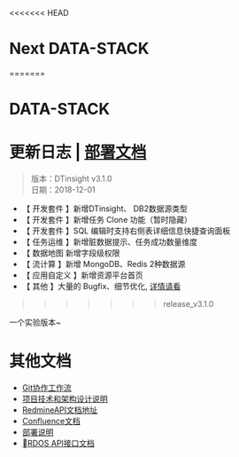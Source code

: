 <<<<<<< HEAD
# Next DATA-STACK 
=======
# DATA-STACK 

# 更新日志 | [部署文档](./Deploy.md) 

 > 版本：DTinsight v3.1.0 <br>
 > 日期：2018-12-01

- 【 开发套件 】新增DTinsight、 DB2数据源类型
- 【 开发套件 】新增任务 Clone 功能（暂时隐藏）
- 【 开发套件 】SQL 编辑时支持右侧表详细信息快捷查询面板
- 【 任务运维 】新增脏数据提示、任务成功数量维度
- 【 数据地图 新增字段级权限
- 【 流计算 】新增 MongoDB、Redis 2种数据源
- 【 应用自定义 】新增资源平台首页
- 【 其他 】大量的 Bugfix、细节优化, [详情请看](http://redmine.prod.dtstack.cn/projects/dtinsight-v3-1-0/issues)
>>>>>>> release_v3.1.0

一个实验版本~


# 其他文档
- [Git协作工作流](http://git.dtstack.cn/ziv/data-stack-web/wikis/gitflow)
- [项目技术和架构设计说明
](http://git.dtstack.cn/ziv/data-stack-web/wikis/Development)
- [RedmineAPI文档地址](http://redmine.prod.dtstack.cn/projects/rdos)
- [Confluence文档](http://confluence.dev.dtstack.cn/display/RDOS/RD-OS)
- [部署说明](http://git.dtstack.cn/ziv/data-stack-web/wikis/deploy)
- [RDOS API接口文档](http://git.dtstack.cn/dtstack/rdos-docs)


